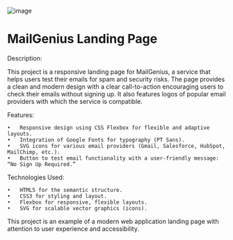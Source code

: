 ![image](https://github.com/user-attachments/assets/2bba5f44-f189-4994-9e8e-f12930880cf6)


# MailGenius Landing Page

Description:

This project is a responsive landing page for MailGenius, a service that helps users test their emails for spam and security risks. The page provides a clean and modern design with a clear call-to-action encouraging users to check their emails without signing up. It also features logos of popular email providers with which the service is compatible.

Features:

	•	Responsive design using CSS Flexbox for flexible and adaptive layouts.
	•	Integration of Google Fonts for typography (PT Sans).
	•	SVG icons for various email providers (Gmail, Salesforce, HubSpot, MailChimp, etc.).
	•	Button to test email functionality with a user-friendly message: “No Sign Up Required.”

Technologies Used:

	•	HTML5 for the semantic structure.
	•	CSS3 for styling and layout.
	•	Flexbox for responsive, flexible layouts.
	•	SVG for scalable vector graphics (icons).

This project is an example of a modern web application landing page with attention to user experience and accessibility.
